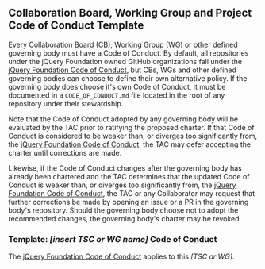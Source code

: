 ## Collaboration Board, Working Group and Project Code of Conduct Template

Every Collaboration Board (CB), Working Group (WG) or other defined governing
body must have a Code of Conduct. By default, all repositories under the jQuery
Foundation owned GitHub organizations fall under the
[jQuery Foundation Code of Conduct][], but CBs, WGs and other defined governing
bodies can choose to define their own alternative policy. If the governing body
does choose it's own Code of Conduct, it must be documented in a
`CODE_OF_CONDUCT.md` file located in the root of any repository under their
stewardship.

Note that the Code of Conduct adopted by any governing body will be evaluated by
the TAC prior to ratifying the proposed charter. If that Code of Conduct is
considered to be weaker than, or diverges too significantly from, the
[jQuery Foundation Code of Conduct][], the TAC may defer accepting the charter
until corrections are made.

Likewise, if the Code of Conduct changes after the governing body has already
been chartered and the TAC determines that the updated Code of Conduct is weaker
than, or diverges too significantly from, the
[jQuery Foundation Code of Conduct][], the TAC or any Collaborator may request
that further corrections be made by opening an issue or a PR in the governing
body's repository. Should the governing body choose not to adopt the recommended
changes, the governing body's charter may be revoked.

### Template: *[insert TSC or WG name]* Code of Conduct

The [jQuery Foundation Code of Conduct][] applies to this *[TSC or WG]*.

[jQuery Foundation Code of Conduct]: https://jquery.org/conduct/

